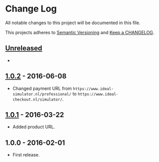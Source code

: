 # Change Log

All notable changes to this project will be documented in this file.

This projects adheres to [Semantic Versioning](http://semver.org/) and [Keep a CHANGELOG](http://keepachangelog.com/).

## [Unreleased][unreleased]
-

## [1.0.2] - 2016-06-08
- Changed payment URL from `https://www.ideal-simulator.nl/professional/` to `https://www.ideal-checkout.nl/simulator/`.

## [1.0.1] - 2016-03-22
- Added product URL.

## 1.0.0 - 2016-02-01
- First release.

[unreleased]: https://github.com/wp-pay-gateways/ideal-simulator-ideal-advanced-v3/compare/1.0.1...HEAD
[1.0.2]: https://github.com/wp-pay-gateways/ideal-simulator-ideal-advanced-v3/compare/1.0.1...1.0.2
[1.0.1]: https://github.com/wp-pay-gateways/ideal-simulator-ideal-advanced-v3/compare/1.0.0...1.0.1
